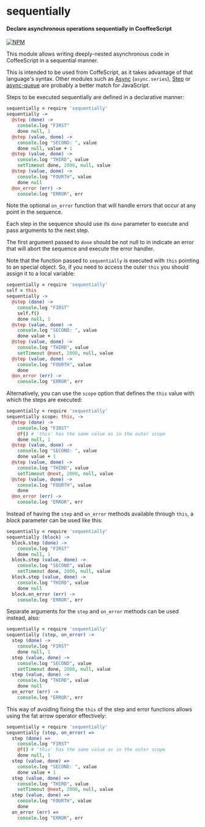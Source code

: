 # sequentially

#### Declare asynchronous operations sequentially in CooffeeScript

[![NPM](https://nodei.co/npm/sequentially.png)](https://nodei.co/npm/sequentially/)

This module allows writing deeply-nested asynchronous
code in CoffeeScript in a sequential manner.

This is intended to be used from CoffeScript, as it takes advantage
of that language's syntax. Other modules such as
[Async](https://www.npmjs.com/package/async) (`async.series`),
[Step](https://www.npmjs.com/package/step)
or [async-queue](https://www.npmjs.com/package/async-queue)
are probably a better match for JavaScript.

Steps to be executed sequentially are defined in a declarative manner:

```coffeescript
sequentially = require 'sequentially'
sequentially ->
  @step (done) ->
    console.log "FIRST"
    done null, 1
  @step (value, done) ->
    console.log "SECOND: ", value
    done null, value + 1
  @step (value, done) ->
    console.log "THIRD", value
    setTimeout done, 2000, null, value
  @step (value, done) ->
    console.log "FOURTH", value
    done null
  @on_error (err) ->
    console.log "ERROR", err
```

Note the optional `on_error` function that will handle errors
that occur at any point in the sequence.

Each step in the sequence should use its `done` parameter
to execute and pass arguments to the next step.

The first argument passed to `done` should be not null to
in indicate an error that will abort the sequence and execute
the error handler.

Note that the function passed to `sequentially` is executed
with `this` pointing to an special object. So, if you need
to access the outer `this` you should assign it to a local variable:

```coffeescript
sequentially = require 'sequentially'
self = this
sequentially ->
  @step (done) ->
    console.log "FIRST"
    self.f()
    done null, 1
  @step (value, done) ->
    console.log "SECOND: ", value
    done value + 1
  @step (value, done) ->
    console.log "THIRD", value
    setTimeout @next, 2000, null, value
  @step (value, done) ->
    console.log "FOURTH", value
    done
  @on_error (err) ->
    console.log "ERROR", err
```

Alternatively, you can use the `scope` option
that defines the `this` value with which the steps are executed:

```coffeescript
sequentially = require 'sequentially'
sequentially scope: this, ->
  @step (done) ->
    console.log "FIRST"
    @f() # 'this' has the same value as in the outer scope
    done null, 1
  @step (value, done) ->
    console.log "SECOND: ", value
    done value + 1
  @step (value, done) ->
    console.log "THIRD", value
    setTimeout @next, 2000, null, value
  @step (value, done) ->
    console.log "FOURTH", value
    done
  @on_error (err) ->
    console.log "ERROR", err
```

Instead of having the `step` and `on_error` methods
available through `this`, a *block* parameter can be
used like this:

```coffeescript
sequentially = require 'sequentially'
sequentially (block) ->
  block.step (done) ->
    console.log "FIRST"
    done null, 1
  block.step (value, done) ->
    console.log "SECOND", value
    setTimeout done, 2000, null, value
  block.step (value, done) ->
    console.log "THIRD", value
    done null
  block.on_error (err) ->
    console.log "ERROR", err
```

Separate arguments for the `step` and `on_error` methods
can be used instead, also:

```coffeescript
sequentially = require 'sequentially'
sequentially (step, on_error) ->
  step (done) ->
    console.log "FIRST"
    done null, 1
  step (value, done) ->
    console.log "SECOND", value
    setTimeout done, 2000, null, value
  step (value, done) ->
    console.log "THIRD", value
    done null
  on_error (err) ->
    console.log "ERROR", err
```

This way of avoiding fixing the `this` of the
step and error functions
allows using the fat arrow operator effectively:

```coffeescript
sequentially = require 'sequentially'
sequentially (step, on_error) =>
  step (done) =>
    console.log "FIRST"
    @f() # 'this' has the same value as in the outer scope
    done null, 1
  step (value, done) =>
    console.log "SECOND: ", value
    done value + 1
  step (value, done) =>
    console.log "THIRD", value
    setTimeout @next, 2000, null, value
  step (value, done) =>
    console.log "FOURTH", value
    done
  on_error (err) =>
    console.log "ERROR", err
```
